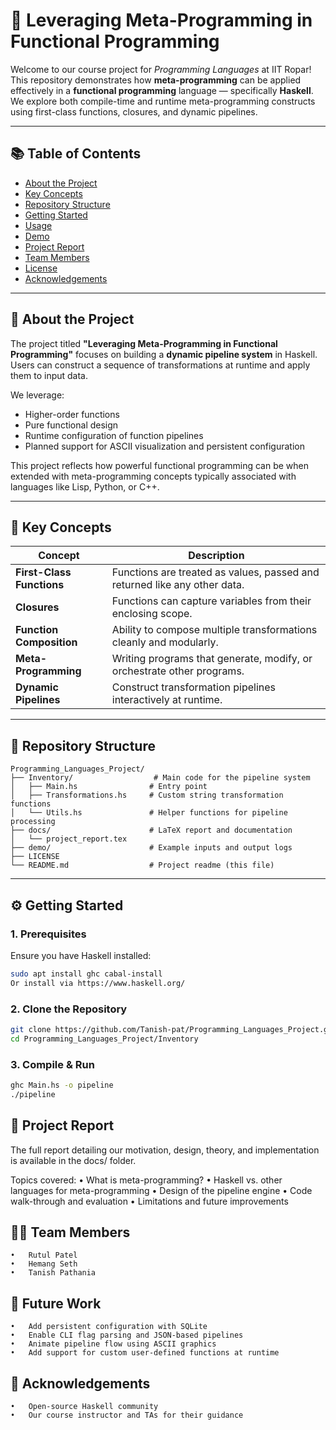 # 🧠 Leveraging Meta-Programming in Functional Programming

Welcome to our course project for *Programming Languages* at IIT Ropar!  
This repository demonstrates how **meta-programming** can be applied effectively in a **functional programming** language — specifically **Haskell**. We explore both compile-time and runtime meta-programming constructs using first-class functions, closures, and dynamic pipelines.

---

## 📚 Table of Contents

- [About the Project](#about-the-project)
- [Key Concepts](#key-concepts)
- [Repository Structure](#repository-structure)
- [Getting Started](#getting-started)
- [Usage](#usage)
- [Demo](#demo)
- [Project Report](#project-report)
- [Team Members](#team-members)
- [License](#license)
- [Acknowledgements](#acknowledgements)

---

## 📌 About the Project

The project titled **"Leveraging Meta-Programming in Functional Programming"** focuses on building a **dynamic pipeline system** in Haskell. Users can construct a sequence of transformations at runtime and apply them to input data.

We leverage:
- Higher-order functions
- Pure functional design
- Runtime configuration of function pipelines
- Planned support for ASCII visualization and persistent configuration

This project reflects how powerful functional programming can be when extended with meta-programming concepts typically associated with languages like Lisp, Python, or C++.

---

## 🧠 Key Concepts

| Concept | Description |
|--------|-------------|
| **First-Class Functions** | Functions are treated as values, passed and returned like any other data. |
| **Closures** | Functions can capture variables from their enclosing scope. |
| **Function Composition** | Ability to compose multiple transformations cleanly and modularly. |
| **Meta-Programming** | Writing programs that generate, modify, or orchestrate other programs. |
| **Dynamic Pipelines** | Construct transformation pipelines interactively at runtime. |

---

## 📁 Repository Structure
```plaintext
Programming_Languages_Project/
├── Inventory/                  # Main code for the pipeline system
│   ├── Main.hs                # Entry point
│   ├── Transformations.hs     # Custom string transformation functions
│   └── Utils.hs               # Helper functions for pipeline processing
├── docs/                      # LaTeX report and documentation
│   └── project_report.tex
├── demo/                      # Example inputs and output logs
├── LICENSE
└── README.md                  # Project readme (this file)
```
---

## ⚙️ Getting Started

### 1. Prerequisites

Ensure you have Haskell installed:

```bash
sudo apt install ghc cabal-install
Or install via https://www.haskell.org/
```

### 2. Clone the Repository

```bash
git clone https://github.com/Tanish-pat/Programming_Languages_Project.git
cd Programming_Languages_Project/Inventory
```

### 3. Compile & Run

```bash
ghc Main.hs -o pipeline
./pipeline
```

## 📖 Project Report

The full report detailing our motivation, design, theory, and implementation is available in the docs/ folder.

Topics covered:
	•	What is meta-programming?
	•	Haskell vs. other languages for meta-programming
	•	Design of the pipeline engine
	•	Code walk-through and evaluation
	•	Limitations and future improvements


## 🧑‍💻 Team Members
	•	Rutul Patel
	•	Hemang Seth
	•	Tanish Pathania

 ## 🔮 Future Work
	•	Add persistent configuration with SQLite
	•	Enable CLI flag parsing and JSON-based pipelines
	•	Animate pipeline flow using ASCII graphics
	•	Add support for custom user-defined functions at runtime

 ## 🙌 Acknowledgements
 	•	Open-source Haskell community
	•	Our course instructor and TAs for their guidance
